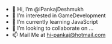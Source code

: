 - 👋 Hi, I’m @iPankajDeshmukh
- 👀 I’m interested in GameDevelopment
- 🌱 I’m currently learning JavaScript
- 💞️ I’m looking to collaborate on ...
- 📫 Mail Me at hi-pankaj@hotmail.com

<!---
iPankajDeshmukh/iPankajDeshmukh is a ✨ special ✨ repository because its `README.md` (this file) appears on your GitHub profile.
You can click the Preview link to take a look at your changes.
--->
